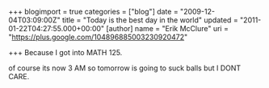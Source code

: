 +++
blogimport = true
categories = ["blog"]
date = "2009-12-04T03:09:00Z"
title = "Today is the best day in the world"
updated = "2011-01-22T04:27:55.000+00:00"
[author]
name = "Erik McClure"
uri = "https://plus.google.com/104896885003230920472"

+++
Because I got into MATH 125.

of course its now 3 AM so tomorrow is going to suck balls but I DONT CARE.
